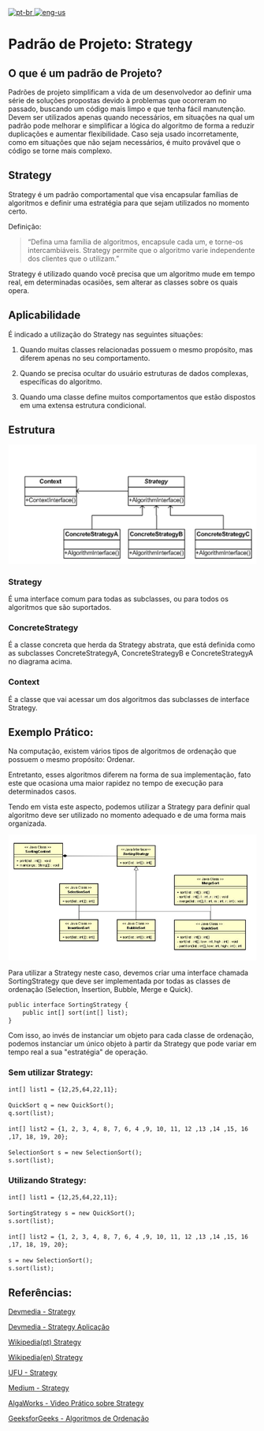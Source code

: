 <a href="README-PTBR.MD">
<img src="https://user-images.githubusercontent.com/30200769/116628303-33085400-a925-11eb-85d7-9bbcf3b1a791.png" width="30" alt="pt-br">
<a/>
  
<a href="README.md">
<img src="https://user-images.githubusercontent.com/30200769/116637950-9b623000-a93b-11eb-9eed-06f587750c48.png" width="30" alt="eng-us">
<a/>

# Padrão de Projeto: Strategy

## O que é um padrão de Projeto?

Padrões de projeto simplificam a vida de um desenvolvedor ao definir uma série de soluções propostas devido à problemas que ocorreram no passado, buscando um código mais limpo e que tenha fácil manutenção.
Devem ser utilizados apenas quando necessários, em situações na qual um padrão pode melhorar e simplificar a lógica do algoritmo de forma a reduzir duplicações e aumentar flexibilidade. Caso seja usado incorretamente, como em situações que não sejam necessários, é muito provável que o código se torne mais complexo.

## Strategy

Strategy é um padrão comportamental que visa encapsular famílias de algoritmos e definir uma estratégia para que sejam utilizados no momento certo.

Definição:
>  “Defina uma família de algoritmos, encapsule cada um, e torne-os intercambiáveis. Strategy permite que o algoritmo varie independente dos clientes que o utilizam.”

Strategy é utilizado quando você precisa que um algoritmo mude em tempo real, em determinadas ocasiões, sem alterar as classes sobre os quais opera.

## Aplicabilidade

É indicado a utilização do Strategy nas seguintes situações:

1. Quando muitas classes relacionadas possuem o mesmo propósito, mas diferem apenas no seu comportamento.

2. Quando se precisa ocultar do usuário estruturas de dados complexas, específicas do algoritmo.

3. Quando uma classe define muitos comportamentos que estão dispostos em uma extensa estrutura condicional.

## Estrutura

![](/resources/Strategy.jpg)

### Strategy

É uma interface comum para todas as subclasses, ou para todos os algoritmos que são suportados. 

### ConcreteStrategy

É a classe concreta que herda da Strategy abstrata, que está definida como as subclasses ConcreteStrategyA, ConcreteStrategyB e ConcreteStrategyA no diagrama acima.

### Context

É a classe que vai acessar um dos algoritmos das subclasses de interface Strategy.

## Exemplo Prático:

Na computação, existem vários tipos de algoritmos de ordenação que possuem o mesmo propósito: Ordenar. 

Entretanto, esses algoritmos diferem na forma de sua implementação, fato este que ocasiona uma maior rapidez no tempo de execução para determinados casos.

Tendo em vista este aspecto, podemos utilizar a Strategy para definir qual algoritmo deve ser utilizado no momento adequado e de uma forma mais organizada.

![](/resources/Diagram.jpg)

Para utilizar a Strategy neste caso, devemos criar uma interface chamada SortingStrategy que deve ser implementada por todas as classes de ordenação (Selection, Insertion, Bubble, Merge e Quick).

```
public interface SortingStrategy {
	public int[] sort(int[] list);
}
```

Com isso, ao invés de instanciar um objeto para cada classe de ordenação, podemos instanciar um único objeto
à partir da Strategy que pode variar em tempo real a sua "estratégia" de operação.

### Sem utilizar Strategy:

```
int[] list1 = {12,25,64,22,11};
	
QuickSort q = new QuickSort();
q.sort(list);

int[] list2 = {1, 2, 3, 4, 8, 7, 6, 4 ,9, 10, 11, 12 ,13 ,14 ,15, 16 ,17, 18, 19, 20};
    
SelectionSort s = new SelectionSort();
s.sort(list);

```

### Utilizando Strategy:

```
int[] list1 = {12,25,64,22,11};
	
SortingStrategy s = new QuickSort();
s.sort(list);

int[] list2 = {1, 2, 3, 4, 8, 7, 6, 4 ,9, 10, 11, 12 ,13 ,14 ,15, 16 ,17, 18, 19, 20};
    
s = new SelectionSort();
s.sort(list);

```

## Referências:

[Devmedia - Strategy](https://www.devmedia.com.br/patterns-strategy/18868)

[Devmedia - Strategy Aplicação](https://www.devmedia.com.br/estudo-e-aplicacao-do-padrao-de-projeto-strategy/25856)


[Wikipedia(pt) Strategy](https://pt.wikipedia.org/wiki/Strategy)

[Wikipedia(en) Strategy](https://en.wikipedia.org/wiki/Strategy_pattern)

[UFU - Strategy](http://www.facom.ufu.br/~fabiano/disciplinas/poo2/Aula01-Padrao-Strategy.pdf)

[Medium - Strategy](https://medium.com/mulheres-de-produto/o-que-%C3%A9-strategy-pattern-e-quando-usar-2fc3bcb4873f)

[AlgaWorks - Video Prático sobre Strategy](https://www.youtube.com/watch?v=rC296hM-S4g)

[GeeksforGeeks - Algoritmos de Ordenação](https://www.geeksforgeeks.org/sorting-algorithms/)

